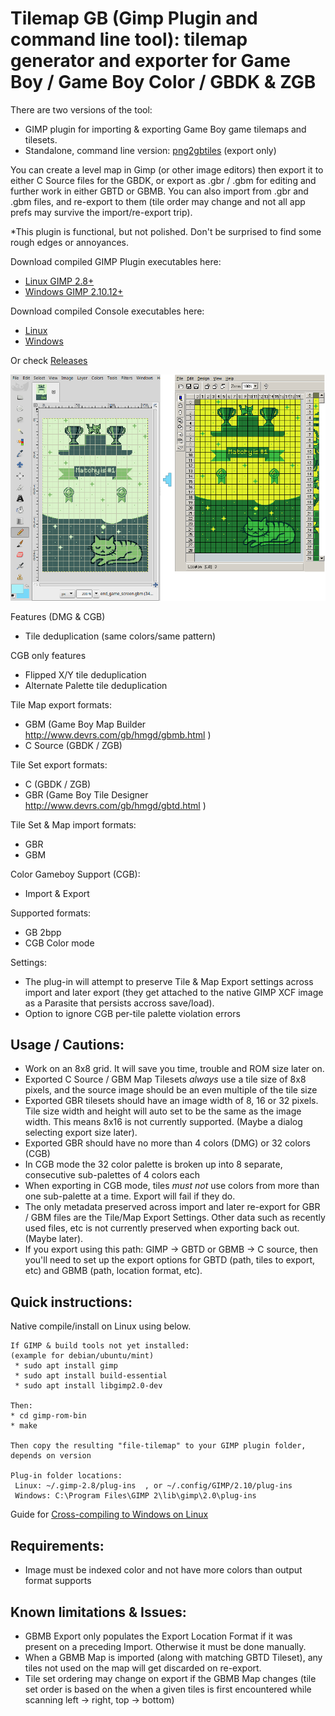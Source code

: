 Tilemap GB (Gimp Plugin and command line tool): tilemap generator and exporter for Game Boy / Game Boy Color / GBDK & ZGB
===========

There are two versions of the tool:
* GIMP plugin for importing & exporting Game Boy game tilemaps and tilesets.
* Standalone, command line version: [png2gbtiles](/console) (export only)

You can create a level map in Gimp (or other image editors) then export it to either C Source files for the GBDK, or export as .gbr / .gbm for editing and further work in either GBTD or GBMB. You can also import from .gbr and .gbm files, and re-export to them (tile order may change and not all app prefs may survive the import/re-export trip).

*This plugin is functional, but not polished. Don't be surprised to find some rough edges or annoyances.

Download compiled GIMP Plugin executables here:
 * [Linux GIMP 2.8+](/bin/linux)
 * [Windows GIMP 2.10.12+](/bin/windows)

Download compiled Console executables here:
 * [Linux](/console/bin/linux)
 * [Windows](/console/bin/windows)

Or check [Releases](https://github.com/bbbbbr/gimp-tilemap-gb/releases)

![Opening a Game Boy Map Builder map as an image in GIMP](https://raw.githubusercontent.com/bbbbbr/gimp-tilemap/master/info/gimp-tilemap-plugin-screenshot.png)


Features (DMG & CGB)
 * Tile deduplication (same colors/same pattern)

CGB only features
 * Flipped X/Y tile deduplication
 * Alternate Palette tile deduplication

Tile Map export formats:
* GBM (Game Boy Map Builder http://www.devrs.com/gb/hmgd/gbmb.html )
* C Source (GBDK / ZGB)

Tile Set export formats:
 * C (GBDK / ZGB)
 * GBR (Game Boy Tile Designer http://www.devrs.com/gb/hmgd/gbtd.html )

Tile Set & Map import formats:
 * GBR
 * GBM

Color Gameboy Support (CGB):
 * Import & Export

Supported formats:
 * GB 2bpp
 * CGB Color mode

Settings:
 * The plug-in will attempt to preserve Tile & Map Export settings across import and later export (they get attached to the native GIMP XCF image as a Parasite that persists accross save/load).
 * Option to ignore CGB per-tile palette violation errors


## Usage / Cautions:
 * Work on an 8x8 grid. It will save you time, trouble and ROM size later on.
 * Exported C Source / GBM Map Tilesets *always* use a tile size of 8x8 pixels, and the source image should be an even multiple of the tile size
 * Exported GBR tilesets should have an image width of 8, 16 or 32 pixels. Tile size width and height will auto set to be the same as the image width. This means 8x16 is not currently supported. (Maybe a dialog selecting export size later).
 * Exported GBR should have no more than 4 colors (DMG) or 32 colors (CGB)
 * In CGB mode the 32 color palette is broken up into 8 separate, consecutive sub-palettes of 4 colors each
 * When exporting in CGB mode, tiles *must not* use colors from more than one sub-palette at a time. Export will fail if they do.
 * The only metadata preserved across import and later re-export for GBR / GBM files are the Tile/Map Export Settings. Other data such as recently used files, etc is not currently preserved when exporting back out. (Maybe later).
 * If you export using this path: GIMP -> GBTD or GBMB -> C source, then you'll need to set up the export options for GBTD (path, tiles to export, etc) and GBMB (path, location format, etc).

## Quick instructions:

Native compile/install on Linux using below.

```
If GIMP & build tools not yet installed:
(example for debian/ubuntu/mint)
 * sudo apt install gimp
 * sudo apt install build-essential
 * sudo apt install libgimp2.0-dev

Then:
* cd gimp-rom-bin
* make

Then copy the resulting "file-tilemap" to your GIMP plugin folder, depends on version

Plug-in folder locations:
 Linux: ~/.gimp-2.8/plug-ins  , or ~/.config/GIMP/2.10/plug-ins
 Windows: C:\Program Files\GIMP 2\lib\gimp\2.0\plug-ins

```
Guide for [Cross-compiling to Windows on Linux](https://github.com/bbbbbr/gimp-rom-bin/blob/master/doc/GIMP%20jhbuild%20for%20Windows%20on%20Linux.md)


## Requirements:
* Image must be indexed color and not have more colors than output format supports

## Known limitations & Issues:
* GBMB Export only populates the Export Location Format if it was present on a preceding Import. Otherwise it must be done manually.
* When a GBMB Map is imported (along with matching GBTD Tileset), any tiles not used on the map will get discarded on re-export.
* Tile set ordering may change on export if the GBMB Map changes (tile set order is based on the when a given tiles is first encountered while scanning left -> right, top -> bottom)


